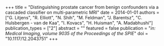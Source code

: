 +++
title = "Distinguishing prostate cancer from benign confounders via a cascaded classifier on multi-parametric MRI"
date = 2014-01-01
authors = ["G. Litjens", "R. Elliott", "N. Shih", "M. Feldman", "J. Barentsz", "C. Hulsbergen - van de Kaa", "I. Kovacs", "H. Huisman", "A. Madabhushi"]
publication_types = ["2"]
abstract = ""
featured = false
publication = "*in: Medical Imaging, volume 9035 of the Proceedings of the SPIE*"
doi = "10.1117/12.2043751"
+++

